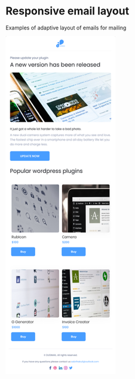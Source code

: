 # Responsive email layout
Examples of adaptive layout of emails for mailing

<p align="left">
  <img src="images/1.png" height="900" title="maxGraph_lesson">
</p>